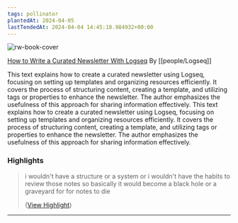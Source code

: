 ```yaml
---
tags: pollinator
plantedAt: 2024-04-05
lastTendedAt: 2024-04-04 14:45:18.984932+00:00
---
```

![rw-book-cover](https://i.ytimg.com/vi/DouRLUPwHTU/maxresdefault.jpg)

[How to Write a Curated Newsletter With Logseq](https://www.youtube.com/watch?v=DouRLUPwHTU)
By [[people/Logseq]]

This text explains how to create a curated newsletter using Logseq, focusing on setting up templates and organizing resources efficiently. It covers the process of structuring content, creating a template, and utilizing tags or properties to enhance the newsletter. The author emphasizes the usefulness of this approach for sharing information effectively.
This text explains how to create a curated newsletter using Logseq, focusing on setting up templates and organizing resources efficiently. It covers the process of structuring content, creating a template, and utilizing tags or properties to enhance the newsletter. The author emphasizes the usefulness of this approach for sharing information effectively.

### Highlights
> i wouldn't have a structure or a system or i wouldn't have the habits to review those notes so basically it would become a black hole or a graveyard for for notes to die
> 
>  ([View Highlight](https://read.readwise.io/read/01htms4fj84jvss1b26v3gkmtb))


---

